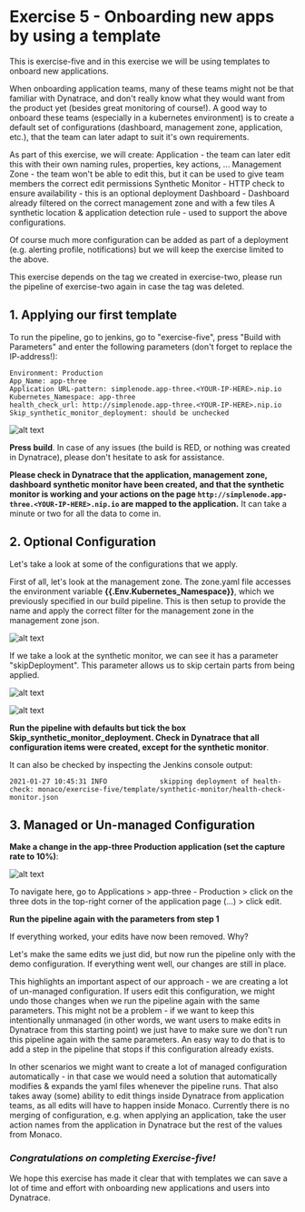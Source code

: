 # Exercise 5 - Onboarding new apps by using a template

This is exercise-five and in this exercise we will be using templates to onboard new applications.

When onboarding application teams, many of these teams might not be that familiar with Dynatrace, and don't really know what they would want from the product yet (besides great monitoring of course!). 
A good way to onboard these teams (especially in a kubernetes environment) is to create a default set of configurations (dashboard, management zone, application, etc.), that the team can later adapt to suit it's own requirements.

As part of this exercise, we will create:
Application - the team can later edit this with their own naming rules, properties, key actions, ...
Management Zone - the team won't be able to edit this, but it can be used to give team members the correct edit permissions
Synthetic Monitor - HTTP check to ensure availability - this is an optional deployment
Dashboard - Dashboard already filtered on the correct management zone and with a few tiles
A synthetic location & application detection rule - used to support the above configurations.

Of course much more configuration can be added as part of a deployment (e.g. alerting profile, notifications) but we will keep the exercise limited to the above.

This exercise depends on the tag we created in exercise-two, please run the pipeline of exercise-two again in case the tag was deleted.

## 1. Applying our first template

To run the pipeline, go to jenkins, go to "exercise-five", press "Build with Parameters" and enter the following parameters (don't forget to replace the IP-address!):
```
Environment: Production
App_Name: app-three
Application URL-pattern: simplenode.app-three.<YOUR-IP-HERE>.nip.io
Kubernetes_Namespace: app-three
health_check_url: http://simplenode.app-three.<YOUR-IP-HERE>.nip.io
Skip_synthetic_monitor_deployment: should be unchecked
```

![alt text](https://raw.githubusercontent.com/evanderbent/perform2021-vhot-monaco/master/box/repo/monaco/exercise-five/Screenshot%202021-01-27%20at%2011.44.51.png "Templates step 1")


**Press build**. In case of any issues (the build is RED, or nothing was created in Dynatrace), please don't hesitate to ask for assistance.

**Please check in Dynatrace that the application, management zone, dashboard synthetic monitor have been created, and that the synthetic monitor is working and your actions on the page ```http://simplenode.app-three.<YOUR-IP-HERE>.nip.io``` are mapped to the application.** It can take a minute or two for all the data to come in.

## 2. Optional Configuration

Let's take a look at some of the configurations that we apply.

First of all, let's look at the management zone. The zone.yaml file accesses the environment variable **{{.Env.Kubernetes_Namespace}}**, which we previously specified in our build pipeline. This is then setup to provide the name and apply the correct filter for the management zone in the management zone json.

![alt text](https://raw.githubusercontent.com/evanderbent/perform2021-vhot-monaco/master/box/repo/monaco/exercise-five/Screenshot%202021-01-27%20at%2014.06.13.png "Templates MZ")

If we take a look at the synthetic monitor, we can see it has a parameter "skipDeployment". This parameter allows us to skip certain parts from being applied.

![alt text](https://raw.githubusercontent.com/evanderbent/perform2021-vhot-monaco/master/box/repo/monaco/exercise-five/Screenshot%202021-01-27%20at%2014.06.33.png "Templates synthetic Monitor")

![alt text](https://raw.githubusercontent.com/evanderbent/perform2021-vhot-monaco/master/box/repo/monaco/exercise-five/Screenshot%202021-01-27%20at%2011.45.03.png "Templates step 2")

**Run the pipeline with defaults but tick the box Skip_synthetic_monitor_deployment. Check in Dynatrace that all configuration items were created, except for the synthetic monitor**.



It can also be checked by inspecting the Jenkins console output:

```2021-01-27 10:45:31 INFO  			skipping deployment of health-check: monaco/exercise-five/template/synthetic-monitor/health-check-monitor.json```

## 3. Managed or Un-managed Configuration

**Make a change in the app-three Production application (set the capture rate to 10%)**:

![alt text](https://raw.githubusercontent.com/evanderbent/perform2021-vhot-monaco/master/box/repo/monaco/exercise-five/Screenshot%202021-01-27%20at%2011.49.05.png "Templates step 2")

To navigate here, go to Applications > app-three - Production > click on the three dots in the top-right corner of the application page (...) > click edit.

**Run the pipeline again with the parameters from step 1**

If everything worked, your edits have now been removed. Why?

Let's make the same edits we just did, but now run the pipeline only with the demo configuration. If everything went well, our changes are still in place.

This highlights an important aspect of our approach - we are creating a lot of un-managed configuration. If users edit this configuration, we might undo those changes when we run the pipeline again with the same parameters. This might not be a problem - if we want to keep this intentionally unmanaged (in other words, we want users to make edits in Dynatrace from this starting point) we just have to make sure we don't run this pipeline again with the same parameters. An easy way to do that is to add a step in the pipeline that stops if this configuration already exists.

In other scenarios we might want to create a lot of managed configuration automatically - in that case we would need a solution that automatically modifies & expands the yaml files whenever the pipeline runs. That also takes away (some) ability to edit things inside Dynatrace from application teams, as all edits will have to happen inside Monaco. Currently there is no merging of configuration, e.g. when applying an application, take the user action names from the application in Dynatrace but the rest of the values from Monaco.

### ***Congratulations on completing Exercise-five!***
We hope this exercise has made it clear that with templates we can save a lot of time and effort with onboarding new applications and users into Dynatrace.
